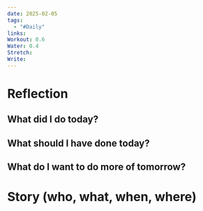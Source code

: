 ```yaml
---
date: 2025-02-05
tags:
  - "#Daily"
links: 
Workout: 0.6
Water: 0.4
Stretch: 
Write:
---
```

# Reflection
## What did I do today?

## What should I have done today?

## What do I want to do more of tomorrow?

# Story (who, what, when, where)

